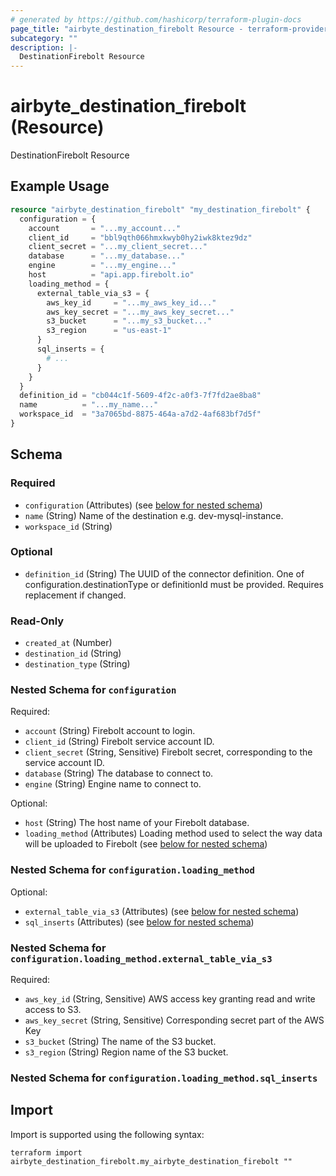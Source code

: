 ```yaml
---
# generated by https://github.com/hashicorp/terraform-plugin-docs
page_title: "airbyte_destination_firebolt Resource - terraform-provider-airbyte"
subcategory: ""
description: |-
  DestinationFirebolt Resource
---
```


# airbyte_destination_firebolt (Resource)

DestinationFirebolt Resource

## Example Usage

```terraform
resource "airbyte_destination_firebolt" "my_destination_firebolt" {
  configuration = {
    account       = "...my_account..."
    client_id     = "bbl9qth066hmxkwyb0hy2iwk8ktez9dz"
    client_secret = "...my_client_secret..."
    database      = "...my_database..."
    engine        = "...my_engine..."
    host          = "api.app.firebolt.io"
    loading_method = {
      external_table_via_s3 = {
        aws_key_id     = "...my_aws_key_id..."
        aws_key_secret = "...my_aws_key_secret..."
        s3_bucket      = "...my_s3_bucket..."
        s3_region      = "us-east-1"
      }
      sql_inserts = {
        # ...
      }
    }
  }
  definition_id = "cb044c1f-5609-4f2c-a0f3-7f7fd2ae8ba8"
  name          = "...my_name..."
  workspace_id  = "3a7065bd-8875-464a-a7d2-4af683bf7d5f"
}
```

<!-- schema generated by tfplugindocs -->
## Schema

### Required

- `configuration` (Attributes) (see [below for nested schema](#nestedatt--configuration))
- `name` (String) Name of the destination e.g. dev-mysql-instance.
- `workspace_id` (String)

### Optional

- `definition_id` (String) The UUID of the connector definition. One of configuration.destinationType or definitionId must be provided. Requires replacement if changed.

### Read-Only

- `created_at` (Number)
- `destination_id` (String)
- `destination_type` (String)

<a id="nestedatt--configuration"></a>
### Nested Schema for `configuration`

Required:

- `account` (String) Firebolt account to login.
- `client_id` (String) Firebolt service account ID.
- `client_secret` (String, Sensitive) Firebolt secret, corresponding to the service account ID.
- `database` (String) The database to connect to.
- `engine` (String) Engine name to connect to.

Optional:

- `host` (String) The host name of your Firebolt database.
- `loading_method` (Attributes) Loading method used to select the way data will be uploaded to Firebolt (see [below for nested schema](#nestedatt--configuration--loading_method))

<a id="nestedatt--configuration--loading_method"></a>
### Nested Schema for `configuration.loading_method`

Optional:

- `external_table_via_s3` (Attributes) (see [below for nested schema](#nestedatt--configuration--loading_method--external_table_via_s3))
- `sql_inserts` (Attributes) (see [below for nested schema](#nestedatt--configuration--loading_method--sql_inserts))

<a id="nestedatt--configuration--loading_method--external_table_via_s3"></a>
### Nested Schema for `configuration.loading_method.external_table_via_s3`

Required:

- `aws_key_id` (String, Sensitive) AWS access key granting read and write access to S3.
- `aws_key_secret` (String, Sensitive) Corresponding secret part of the AWS Key
- `s3_bucket` (String) The name of the S3 bucket.
- `s3_region` (String) Region name of the S3 bucket.


<a id="nestedatt--configuration--loading_method--sql_inserts"></a>
### Nested Schema for `configuration.loading_method.sql_inserts`

## Import

Import is supported using the following syntax:

```shell
terraform import airbyte_destination_firebolt.my_airbyte_destination_firebolt ""
```
